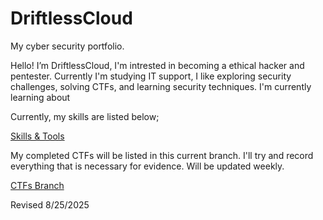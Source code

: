 # DriftlessCloud
My cyber security portfolio.

Hello! I’m DriftlessCloud, I'm intrested in becoming a ethical hacker and pentester. Currently I'm studying IT support, I like exploring security challenges, solving CTFs, and learning security techniques. I'm currently learning about 

Currently, my skills are listed below;

[Skills & Tools](https://github.com/DriftlessCloud1/DriftlessCloud/blob/Skills-%26-Tools/Skills%20%26%20Tools)

My completed CTFs will be listed in this current branch. I'll try and record everything that is necessary for evidence. Will be updated weekly.

[CTFs Branch](https://github.com/DriftlessCloud1/DriftlessCloud/tree/CTFs)

Revised 8/25/2025

